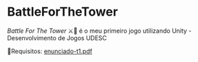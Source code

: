 # BattleForTheTower
*Battle For The Tower* ⚔️🕌 é o meu primeiro jogo utilizando Unity - Desenvolvimento de Jogos UDESC


📄Requisitos: [enunciado-t1.pdf](https://github.com/user-attachments/files/17179956/enunciado-t1.pdf)
